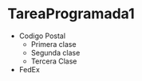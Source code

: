 # TareaProgramada1

- Codigo Postal
    - Primera clase
    - Segunda clase
    - Tercera Clase
- FedEx
